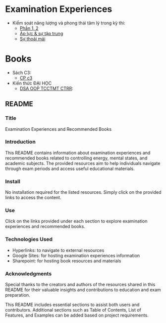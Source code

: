 <!--
# Examination experiences 
- Kiểm soát năng lượng và phong thái tâm lý trong kỳ thi: 
  - [Phần 1, 2](https://sites.google.com/site/kc97ble/3-k%C4%A9-n%C4%83ng/ki%E1%BB%83m-so%C3%A1t-n%C4%83ng-l%C6%B0%E1%BB%A3ng-trong-k%C3%AC-thi-ph%E1%BA%A7n-1-2?authuser=0)
  - [Áp lực & sự tập trung](https://sites.google.com/site/kc97ble/3-k%C4%A9-n%C4%83ng/ki%E1%BB%83m-so%C3%A1t-n%C4%83ng-l%C6%B0%E1%BB%A3ng-trong-k%C3%AC-thi-ph%E1%BA%A7n-3?authuser=0)
  - [Sự thoải mái](https://sites.google.com/site/kc97ble/3-k%C4%A9-n%C4%83ng/ki%E1%BB%83m-so%C3%A1t-n%C4%83ng-l%C6%B0%E1%BB%A3ng-trong-k%C3%AC-thi-ph%E1%BA%A7n-4?authuser=0)

# Books
- Sách C3: 
  - [CP c3](https://uithcm-my.sharepoint.com/:f:/g/personal/22521178_ms_uit_edu_vn/ErYvEOivorxHo7MmUGcP8k8BX5tNoIMaWNiCrM1faT7x-g?e=2tWfCT)
- Kiến thức ĐẠI HỌC
  - [DSA OOP TCCTMT CTRR](https://uithcm-my.sharepoint.com/:f:/g/personal/22521178_ms_uit_edu_vn/EoofCsrkeRFLgIm655VAGN4Bbawe4fg71sjJ7Q9uzTyGGA?e=uEzVx8)
--> 

# Examination Experiences
- Kiểm soát năng lượng và phong thái tâm lý trong kỳ thi: 
  - [Phần 1, 2](https://sites.google.com/site/kc97ble/3-k%C4%A9-n%C4%83ng/ki%E1%BB%83m-so%C3%A1t-n%C4%83ng-l%C6%B0%E1%BB%A3ng-trong-k%C3%AC-thi-ph%E1%BA%A7n-1-2?authuser=0)
  - [Áp lực & sự tập trung](https://sites.google.com/site/kc97ble/3-k%C4%A9-n%C4%83ng/ki%E1%BB%83m-so%C3%A1t-n%C4%83ng-l%C6%B0%E1%BB%A3ng-trong-k%C3%AC-thi-ph%E1%BA%A7n-3?authuser=0)
  - [Sự thoải mái](https://sites.google.com/site/kc97ble/3-k%C4%A9-n%C4%83ng/ki%E1%BB%83m-so%C3%A1t-n%C4%83ng-l%C6%B0%E1%BB%A3ng-trong-k%C3%AC-thi-ph%E1%BA%A7n-4?authuser=0)

# Books
- Sách C3: 
  - [CP c3](https://uithcm-my.sharepoint.com/:f:/g/personal/22521178_ms_uit_edu_vn/ErYvEOivorxHo7MmUGcP8k8BX5tNoIMaWNiCrM1faT7x-g?e=2tWfCT)
- Kiến thức ĐẠI HỌC
  - [DSA OOP TCCTMT CTRR](https://uithcm-my.sharepoint.com/:f:/g/personal/22521178_ms_uit_edu_vn/EoofCsrkeRFLgIm655VAGN4Bbawe4fg71sjJ7Q9uzTyGGA?e=uEzVx8):

## README
### Title
Examination Experiences and Recommended Books

### Introduction
This README contains information about examination experiences and recommended books related to controlling energy, mental states, and academic subjects. The provided resources aim to help individuals navigate through exam periods and access useful educational materials.

### Install
No installation required for the listed resources. Simply click on the provided links to access the content.

### Use
Click on the links provided under each section to explore examination experiences and recommended books.

### Technologies Used
- Hyperlinks: to navigate to external resources
- Google Sites: for hosting examination experiences information
- Sharepoint: for hosting book resources and materials

### Acknowledgments
Special thanks to the creators and authors of the resources shared in this README for their valuable insights and contributions to education and exam preparation.

This README includes essential sections to assist both users and contributors. Additional sections such as Table of Contents, List of Features, and Examples can be added based on project requirements.
